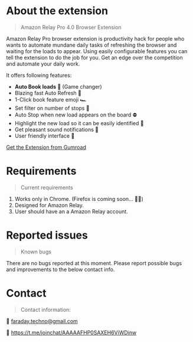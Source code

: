 <!-- <img style="float: left; margin-right: 6px" width="60px" height="60px" src="./img/logo.png"> -->

# About the extension
> Amazon Relay Pro 4.0 Browser Extension 

Amazon Relay Pro browser extension is productivity hack for people who wants to automate mundane daily tasks of refreshing the browser and waiting for the loads to appear. Using easily configurable features you can tell the extension to do the job for you. Get an edge over the competition and automate your daily work.

It offers following features:

* **Auto Book loads** 💪 (Game changer)
* Blazing fast Auto Refresh 🚀
* 1-Click book feature emoji 🏎
* Set filter on number of stops 🚧
* Auto Stop when new load appears on the board ⛔️
* Highlight the new load so it can be easily identified 📌
* Get pleasant sound notifications 🔔
* User friendly interface 📱

[Get the Extension from Gumroad](https://gum.co/YzeHNR)


# Requirements
> Current requirements

1. Works only in Chrome. (Firefox is coming soon... 👨‍💻)
2. Designed for Amazon Relay.
3. User should have an a Amazon Relay account.


# Reported issues
> Known bugs

There are no bugs reported at this moment. Please report possible bugs and improvements to the below contact info.

# Contact
> Contact information:

 📨 faraday.techno@gmail.com

 📰  https://t.me/joinchat/AAAAAFHP0SAXEH6ViWDinw
